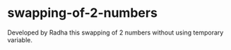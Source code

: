# swapping-of-2-numbers
Developed by Radha this swapping of 2 numbers without using temporary variable.
